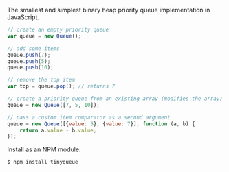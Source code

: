 The smallest and simplest binary heap priority queue implementation in JavaScript.

```js
// create an empty priority queue
var queue = new Queue();

// add some items
queue.push(7);
queue.push(5);
queue.push(10);

// remove the top item
var top = queue.pop(); // returns 7

// create a priority queue from an existing array (modifies the array)
queue = new Queue([7, 5, 10]);

// pass a custom item comparator as a second argument
queue = new Queue([{value: 5}, {value: 7}], function (a, b) {
	return a.value - b.value;
});
```

Install as an NPM module:

```js
$ npm install tinyqueue
```
